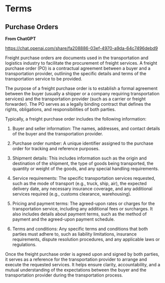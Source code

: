 # Terms

## Purchase Orders

**From ChatGPT**

https://chat.openai.com/share/fa208886-03ef-4970-a9da-64c7496debd9

Freight purchase orders are documents used in the transportation and logistics industry to facilitate the procurement of freight services. A freight purchase order (PO) is a contractual agreement between a buyer and a transportation provider, outlining the specific details and terms of the transportation service to be provided.

The purpose of a freight purchase order is to establish a formal agreement between the buyer (usually a shipper or a company requiring transportation services) and the transportation provider (such as a carrier or freight forwarder). The PO serves as a legally binding contract that defines the rights, obligations, and responsibilities of both parties.

Typically, a freight purchase order includes the following information:

1. Buyer and seller information: The names, addresses, and contact details of the buyer and the transportation provider.

2. Purchase order number: A unique identifier assigned to the purchase order for tracking and reference purposes.

3. Shipment details: This includes information such as the origin and destination of the shipment, the type of goods being transported, the quantity or weight of the goods, and any special handling requirements.

4. Service requirements: The specific transportation services requested, such as the mode of transport (e.g., truck, ship, air), the expected delivery date, any necessary insurance coverage, and any additional services required (e.g., customs clearance, warehousing).

5. Pricing and payment terms: The agreed-upon rates or charges for the transportation service, including any additional fees or surcharges. It also includes details about payment terms, such as the method of payment and the agreed-upon payment schedule.

6. Terms and conditions: Any specific terms and conditions that both parties must adhere to, such as liability limitations, insurance requirements, dispute resolution procedures, and any applicable laws or regulations.

Once the freight purchase order is agreed upon and signed by both parties, it serves as a reference for the transportation provider to arrange and execute the requested services. It helps ensure clarity, accountability, and a mutual understanding of the expectations between the buyer and the transportation provider during the transportation process.
